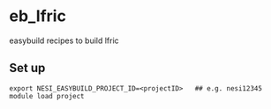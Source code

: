 # eb_lfric
easybuild recipes to build lfric

## Set up

```
export NESI_EASYBUILD_PROJECT_ID=<projectID>   ## e.g. nesi12345
module load project
```


